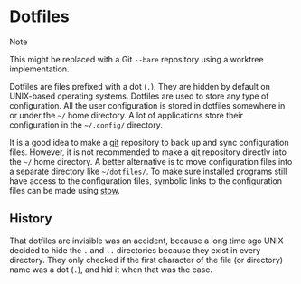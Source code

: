 # Dotfiles

> [!NOTE]
> This might be replaced with a Git `--bare` repository using a worktree implementation.

Dotfiles are files prefixed with a dot (`.`).
They are hidden by default on UNIX-based operating systems.
Dotfiles are used to store any type of configuration.
All the user configuration is stored in dotfiles somewhere in or under the `~/` home directory.
A lot of applications store their configuration in the `~/.config/` directory.

It is a good idea to make a [git](/git.md) repository to back up and sync configuration files.
However, it is not recommended to make a [git](/git.md) repository directly into the `~/` home directory.
A better alternative is to move configuration files into a separate directory like `~/dotfiles/`.
To make sure installed programs still have access to the configuration files, symbolic links to the configuration files can be made using [stow](/stow.md).

## History

That dotfiles are invisible was an accident, because a long time ago UNIX decided to hide the `.` and `..` directories because they exist in every directory.
They only checked if the first character of the file (or directory) name was a dot (`.`), and hid it when that was the case. 
